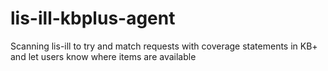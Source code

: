 lis-ill-kbplus-agent
====================

Scanning lis-ill to try and match requests with coverage statements in KB+ and let users know where items are available
